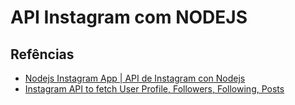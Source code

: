 # API Instagram com NODEJS

## Refências

- [Nodejs Instagram App | API de Instagram con Nodejs](https://youtu.be/BcMFkpOjii8)
- [Instagram API to fetch User Profile, Followers, Following, Posts](https://youtu.be/TcEzmIYi2Jg)
